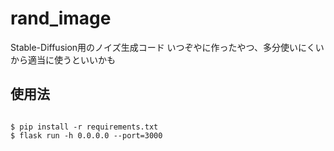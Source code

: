 # rand_image
Stable-Diffusion用のノイズ生成コード
いつぞやに作ったやつ、多分使いにくいから適当に使うといいかも

## 使用法

```

$ pip install -r requirements.txt
$ flask run -h 0.0.0.0 --port=3000

```